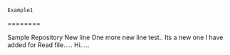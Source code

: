     Example1
========

Sample Repository
New line
One more new line test..
Its a new one I have added for Read file.....
Hi.....